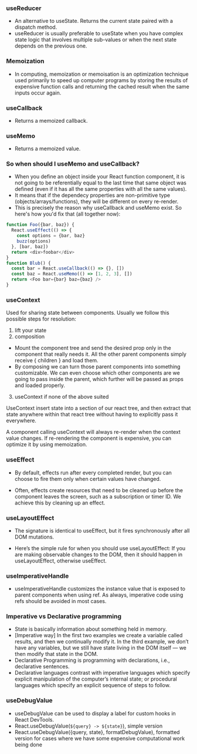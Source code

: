 ### useReducer

- An alternative to useState. Returns the current state paired with a dispatch
  method.
- useReducer is usually preferable to useState when you have complex state logic
  that involves multiple sub-values or when the next state depends on the
  previous one.

### Memoization

- In computing, memoization or memoisation is an optimization technique used
  primarily to speed up computer programs by storing the results of expensive
  function calls and returning the cached result when the same inputs occur
  again.

### useCallback

- Returns a memoized callback.

### useMemo

- Returns a memoized value.

### So when should I useMemo and useCallback?

- When you define an object inside your React function component, it is not
  going to be referentially equal to the last time that same object was defined
  (even if it has all the same properties with all the same values).
- It means that if the dependecy properties are non-primitive type
  (objects/arrays/functions), they will be different on every re-render.
- This is precisely the reason why useCallback and useMemo exist. So here's how
  you'd fix that (all together now):

```javascript
function Foo({bar, baz}) {
  React.useEffect(() => {
    const options = {bar, baz}
    buzz(options)
  }, [bar, baz])
  return <div>foobar</div>
}
function Blub() {
  const bar = React.useCallback(() => {}, [])
  const baz = React.useMemo(() => [1, 2, 3], [])
  return <Foo bar={bar} baz={baz} />
}
```

### useContext

Used for sharing state between components. Usually we follow this possible steps
for resolution:

1. lift your state
2. composition

- Mount the component tree and send the desired prop only in the component that
  really needs it. All the other parent components simply receive { children }
  and load them.
- By composing we can turn those parent components into something customizable.
  We can even choose which other components are we going to pass inside the
  parent, which further will be passed as props and loaded properly.

3. useContext if none of the above suited

UseContext insert state into a section of our react tree, and then extract that
state anywhere within that react tree without having to explicitly pass it
everywhere.

A component calling useContext will always re-render when the context value
changes. If re-rendering the component is expensive, you can optimize it by
using memoization.

### useEffect

- By default, effects run after every completed render, but you can choose to
  fire them only when certain values have changed.

- Often, effects create resources that need to be cleaned up before the
  component leaves the screen, such as a subscription or timer ID. We achieve
  this by cleaning up an effect.

### useLayoutEffect

- The signature is identical to useEffect, but it fires synchronously after all
  DOM mutations.

- Here’s the simple rule for when you should use useLayoutEffect: If you are
  making observable changes to the DOM, then it should happen in
  useLayoutEffect, otherwise useEffect.

### useImperativeHandle

- useImperativeHandle customizes the instance value that is exposed to parent
  components when using ref. As always, imperative code using refs should be
  avoided in most cases.

### Imperative vs Declarative programming

- State is basically information about something held in memory.
- [Imperative way] In the first two examples we create a variable called
  results, and then we continually modify it. In the third example, we don’t
  have any variables, but we still have state living in the DOM itself — we then
  modify that state in the DOM.
- Declarative Programming is programming with declarations, i.e., declarative
  sentences.
- Declarative languages contrast with imperative languages which specify
  explicit manipulation of the computer’s internal state; or procedural
  languages which specify an explicit sequence of steps to follow.

### useDebugValue

- useDebugValue can be used to display a label for custom hooks in React
  DevTools.
- React.useDebugValue(`${query} -> ${state}`), simple version
- React.useDebugValue({query, state}, formatDebugValue), formatted version for
  cases where we have some expensive computational work being done
